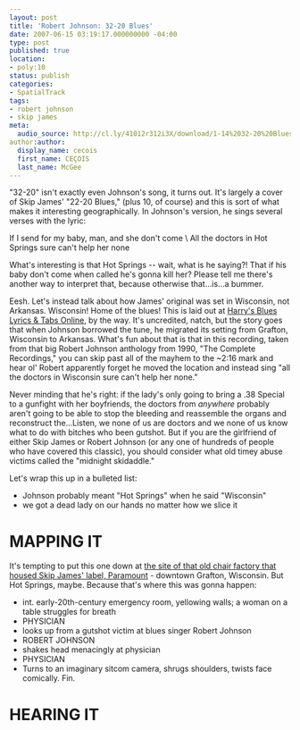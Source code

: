 ```yaml
---
layout: post
title: 'Robert Johnson: 32-20 Blues'
date: 2007-06-15 03:19:17.000000000 -04:00
type: post
published: true
location:
- poly:10
status: publish
categories:
- SpatialTrack
tags:
- robert johnson
- skip james
meta:
  audio_source: http://cl.ly/41012r312i3X/download/1-14%2032-20%20Blues.mp3
author:author:
  display_name: cecois
  first_name: CEÇOIS
  last_name: McGee
---
```


"32-20" isn't exactly even Johnson's song, it turns out. It's largely a cover of Skip James' "22-20 Blues," (plus 10, of course) and this is sort of what makes it interesting geographically. In Johnson's version, he sings several verses with the lyric:

<div class="lyrics">If I send for my baby, man, and she don't come \
All the doctors in Hot Springs sure can't help her none</div>

What's interesting is that Hot Springs -- wait, what is he saying?! That if his baby don't come when called he's gonna kill her? Please tell me there's another way to interpret that, because otherwise that...is...a bummer.

Eesh. Let's instead talk about how James' original was set in Wisconsin, not Arkansas. Wisconsin! Home of the blues! This is laid out at [Harry's Blues Lyrics & Tabs Online](http://blueslyrics.tripod.com/lyrics/robert_johnson/32-20_blues.htm), by the way. It's uncredited, natch, but the story goes that when Johnson borrowed the tune, he migrated its setting from Grafton, Wisconsin to Arkansas. What's fun about that is that in this recording, taken from that big Robert Johnson anthology from 1990, "The Complete Recordings," you can skip past all of the mayhem to the ~2:16 mark and hear ol' Robert apparently forget he moved the location and instead sing "all the doctors in Wisconsin sure can't help her none."

Never minding that he's right: if the lady's only going to bring a .38 Special to a gunfight with her boyfriends, the doctors from *anywhere* probably aren't going to be able to stop the bleeding and reassemble the organs and reconstruct the...Listen, we none of us are doctors and we none of us know what to do with bitches who been gutshot. But if you are the girlfriend of either Skip James or Robert Johnson (or any one of hundreds of people who have covered this classic), you should consider what old timey abuse victims called the "midnight skidaddle."

Let's wrap this up in a bulleted list: 

* Johnson probably meant "Hot Springs" when he said "Wisconsin"
* we got a dead lady on our hands no matter how we slice it

# MAPPING IT
It's tempting to put this one down at <a href="http://www.openstreetmap.org/search?query=43.388599%2C-87.868073#map=19/43.38860/-87.86807">the site of that old chair factory that housed Skip James' label, Paramount</a> - downtown Grafton, Wisconsin. But Hot Springs, maybe. Because that's where this was gonna happen:

<ul class="screenbox">
<li class="sceneheader">int. early-20th-century emergency room, yellowing walls; a woman on a table struggles for breath</li>
<li class="character">PHYSICIAN</li>
<li class="action">looks up from a gutshot victim at blues singer Robert Johnson</li>
<li class="character">ROBERT JOHNSON</li>
<li class="action">shakes head menacingly at physician</li>
<li class="character">PHYSICIAN</li>
<li class="action">Turns to an imaginary sitcom camera, shrugs shoulders, twists face comically. Fin.</li>
</ul>

# HEARING IT
<!-- <iframe src="https://embed.spotify.com/?uri=spotify%3Atrack%3A3bQAoAuhhIinrbPaaCqu80" width="400" height="180" frameborder="0" allowtransparency="true"></iframe> -->